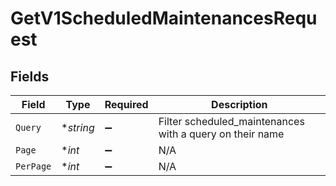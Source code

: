 # GetV1ScheduledMaintenancesRequest


## Fields

| Field                                                    | Type                                                     | Required                                                 | Description                                              |
| -------------------------------------------------------- | -------------------------------------------------------- | -------------------------------------------------------- | -------------------------------------------------------- |
| `Query`                                                  | **string*                                                | :heavy_minus_sign:                                       | Filter scheduled_maintenances with a query on their name |
| `Page`                                                   | **int*                                                   | :heavy_minus_sign:                                       | N/A                                                      |
| `PerPage`                                                | **int*                                                   | :heavy_minus_sign:                                       | N/A                                                      |
